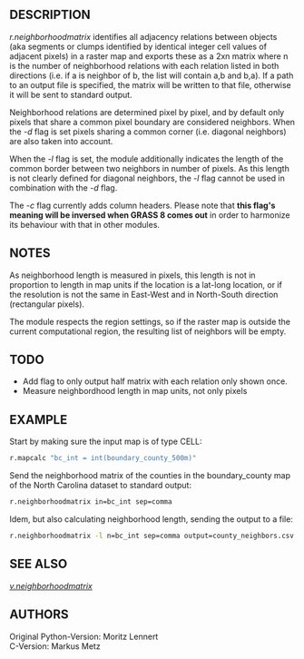 ## DESCRIPTION

*r.neighborhoodmatrix* identifies all adjacency relations between
objects (aka segments or clumps identified by identical integer cell
values of adjacent pixels) in a raster map and exports these as a 2xn
matrix where n is the number of neighborhood relations with each
relation listed in both directions (i.e. if a is neighbor of b, the list
will contain a,b and b,a). If a path to an output file is specified, the
matrix will be written to that file, otherwise it will be sent to
standard output.

Neighborhood relations are determined pixel by pixel, and by default
only pixels that share a common pixel boundary are considered neighbors.
When the *-d* flag is set pixels sharing a common corner (i.e. diagonal
neighbors) are also taken into account.

When the *-l* flag is set, the module additionally indicates the length
of the common border between two neighbors in number of pixels. As this
length is not clearly defined for diagonal neighbors, the *-l* flag
cannot be used in combination with the *-d* flag.

The *-c* flag currently adds column headers. Please note that **this
flag's meaning will be inversed when GRASS 8 comes out** in order to
harmonize its behaviour with that in other modules.

## NOTES

As neighborhood length is measured in pixels, this length is not in
proportion to length in map units if the location is a lat-long
location, or if the resolution is not the same in East-West and in
North-South direction (rectangular pixels).

The module respects the region settings, so if the raster map is outside
the current computational region, the resulting list of neighbors will
be empty.

## TODO

  - Add flag to only output half matrix with each relation only shown
    once.
  - Measure neighbordhood length in map units, not only pixels

## EXAMPLE

Start by making sure the input map is of type CELL:

```sh
r.mapcalc "bc_int = int(boundary_county_500m)"
```

Send the neighborhood matrix of the counties in the boundary\_county map
of the North Carolina dataset to standard output:

```sh
r.neighborhoodmatrix in=bc_int sep=comma
```

Idem, but also calculating neighborhood length, sending the output to a
file:

```sh
r.neighborhoodmatrix -l n=bc_int sep=comma output=county_neighbors.csv
```

## SEE ALSO

*[v.neighborhoodmatrix](v.neighborhoodmatrix.md)*

## AUTHORS

Original Python-Version: Moritz Lennert  
C-Version: Markus Metz
